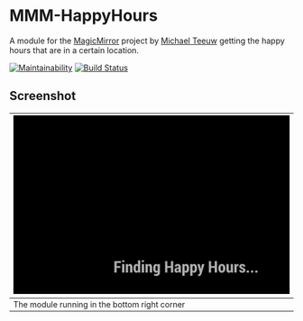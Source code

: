 # MMM-HappyHours
A module for the [MagicMirror](https://github.com/MichMich/MagicMirror) project by [Michael Teeuw](https://github.com/MichMich) getting the happy hours that are in a certain location.


[![Maintainability](https://api.codeclimate.com/v1/badges/2742abc792b88536f6e2/maintainability)](https://codeclimate.com/github/aleckeller/MMM-HappyHours)
[![Build Status](https://travis-ci.org/aleckeller/MMM-HappyHours.svg?branch=master)](https://travis-ci.org/aleckeller/MMM-HappyHours)

## Screenshot
| ![gif of module working](img/readme/bottomRight.gif) |
|---|
| The module running in the bottom right corner |
